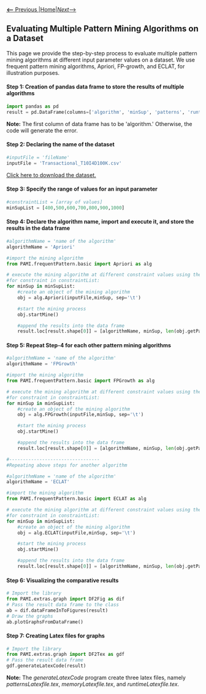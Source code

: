 [__<--__ Previous ](aboutPAMI.html)|[Home](installation.html)|[_Next_-->](organization.html)


## Evaluating Multiple Pattern Mining Algorithms on a Dataset

This page we provide the step-by-step process to evaluate multiple pattern mining algorithms at different input parameter values on a dataset. We use frequent pattern mining algorithms, Apriori, FP-growth, and ECLAT, for illustration purposes. 

#### Step 1: Creation of pandas data frame to store the results of multiple algorithms

```Python
import pandas as pd
result = pd.DataFrame(columns=['algorithm', 'minSup', 'patterns', 'runtime', 'memory'])
```
__Note:__ The first column of data frame has to be 'algorithm.'  Otherwise, the code will generate the error.

#### Step 2: Declaring the name of the dataset

```Python
#inputFile = 'fileName'
inputFile = 'Transactional_T10I4D100K.csv'
```

[Click here to download the dataset.](https://u-aizu.ac.jp/~udayrage/datasets/transactionalDatabases/Transactional_T10I4D100K.csv)

#### Step 3: Specify the range of values for an input parameter

```Python
#constraintList = [array of values]  
minSupList = [400,500,600,700,800,900,1000]
```

#### Step 4: Declare the algorithm name, import and execute it, and store the results in the data frame

```Python
#algorithmName = 'name of the algorithm'
algorithmName = 'Apriori'

#import the mining algorithm
from PAMI.frequentPattern.basic import Apriori as alg

# execute the mining algorithm at different constraint values using the for loop
#for constraint in constraintList:
for minSup in minSupList:
    #create an object of the mining algorithm 
    obj = alg.Apriori(inputFile,minSup, sep='\t')

    #start the mining process
    obj.startMine()

    #append the results into the data frame
    result.loc[result.shape[0]] = [algorithmName, minSup, len(obj.getPatterns()), obj.getRuntime(), obj.getMemoryRSS()]
```

#### Step 5: Repeat Step-4 for each other pattern mining algorithms

```Python
#algorithmName = 'name of the algorithm'
algorithmName = 'FPGrowth'

#import the mining algorithm
from PAMI.frequentPattern.basic import FPGrowth as alg

# execute the mining algorithm at different constraint values using the for loop
#for constraint in constraintList:
for minSup in minSupList:
    #create an object of the mining algorithm 
    obj = alg.FPGrowth(inputFile,minSup, sep='\t')

    #start the mining process
    obj.startMine()

    #append the results into the data frame
    result.loc[result.shape[0]] = [algorithmName, minSup, len(obj.getPatterns()), obj.getRuntime(), obj.getMemoryRSS()]

#---------------------------------
#Repeating above steps for another algorithm

#algorithmName = 'name of the algorithm'
algorithmName = 'ECLAT'

#import the mining algorithm
from PAMI.frequentPattern.basic import ECLAT as alg

# execute the mining algorithm at different constraint values using the for loop
#for constraint in constraintList:
for minSup in minSupList:
    #create an object of the mining algorithm 
    obj = alg.ECLAT(inputFile,minSup, sep='\t')

    #start the mining process
    obj.startMine()

    #append the results into the data frame
    result.loc[result.shape[0]] = [algorithmName, minSup, len(obj.getPatterns()), obj.getRuntime(), obj.getMemoryRSS()]
```
#### Step 6: Visualizing the comparative results

```Python
# Import the library 
from PAMI.extras.graph import DF2Fig as dif
# Pass the result data frame to the class
ab = dif.dataFrameInToFigures(result)
# Draw the graphs
ab.plotGraphsFromDataFrame()
```

#### Step 7: Creating Latex files for graphs

```Python
# Import the library
from PAMI.extras.graph import DF2Tex as gdf
# Pass the result data frame
gdf.generateLatexCode(result)
```
__Note:__ The _generateLatexCode_ program create three latex files, namely _patternsLatexfile.tex_, _memoryLatexfile.tex_, and _runtimeLatexfile.tex_. 
